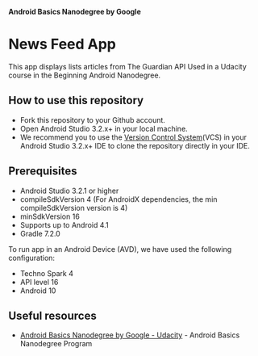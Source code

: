 
**Android Basics Nanodegree by Google** 


News Feed App
===================================

This app displays lists articles from The Guardian API
Used in a Udacity course in the Beginning Android Nanodegree.


How to use this repository
--------------
- Fork this repository to your Github account.
- Open Android Studio 3.2.x+ in your local machine.
- We recommend you to use the [Version Control System](https://developer.android.com/studio/intro#version_control_basics)(VCS) in your Android Studio 3.2.x+ IDE to clone the repository directly in your IDE.


Prerequisites
--------------
- Android Studio 3.2.1 or higher
- compileSdkVersion 4 (For AndroidX dependencies, the min compileSdkVersion version is 4)
- minSdkVersion 16
- Supports up to Android 4.1
- Gradle 7.2.0

To run app in an Android Device (AVD), we have used the following configuration:
- Techno Spark 4
- API level 16
- Android 10



## Useful resources

- [Android Basics Nanodegree by Google - Udacity](https://www.udacity.com/course/android-basics-nanodegree-by-google--nd803) - Android Basics Nanodegree Program

